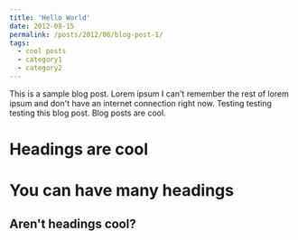 ```yaml
---
title: 'Hello World'
date: 2012-08-15
permalink: /posts/2012/08/blog-post-1/
tags:
  - cool posts
  - category1
  - category2
---
```


This is a sample blog post. Lorem ipsum I can't remember the rest of lorem ipsum and don't have an internet connection right now. Testing testing testing this blog post. Blog posts are cool.

Headings are cool
======

You can have many headings
======

Aren't headings cool?
------
<!--stackedit_data:
eyJoaXN0b3J5IjpbLTE2ODQ4NTM1MjEsMTY4MDk1MzY4MF19
-->